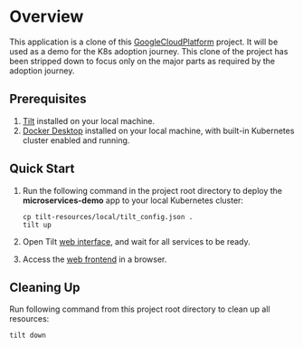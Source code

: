 # Overview

This application is a clone of this [GoogleCloudPlatform](https://github.com/GoogleCloudPlatform/microservices-demo) project. It will be used as a demo for the K8s adoption journey. This clone of the project has been stripped down to focus only on the major parts as required by the adoption journey.

## Prerequisites

1. [Tilt](https://tilt.dev/) installed on your local machine.
2. [Docker Desktop](https://www.docker.com/products/docker-desktop/) installed on your local machine, with built-in Kubernetes cluster enabled and running.

## Quick Start

1. Run the following command in the project root directory to deploy the **microservices-demo** app to your local Kubernetes cluster:

    ```shell
    cp tilt-resources/local/tilt_config.json .
    tilt up
    ```

2. Open Tilt [web interface](http://localhost:10350/), and wait for all services to be ready.
3. Access the [web frontend](http://localhost:9090/) in a browser.

## Cleaning Up

Run following command from this project root directory to clean up all resources:

```shell
tilt down
```
